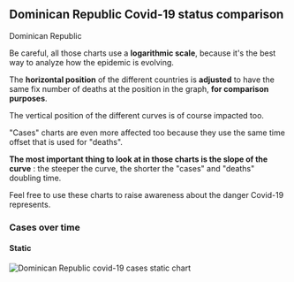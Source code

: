 ## Dominican Republic Covid-19 status comparison 

Dominican Republic



Be careful, all those charts use a **logarithmic scale**, because it's the best way to analyze how the epidemic is evolving.
 
The **horizontal position** of the different countries is **adjusted** to have the same fix number of deaths at the position in the graph, **for comparison purposes**.

The vertical position of the different curves is of course impacted too.

"Cases" charts are even more affected too because they use the same time offset that is used for "deaths".

**The most important thing to look at in those charts is the slope of the curve** : the steeper the curve, the shorter the "cases" and "deaths" doubling time.

Feel free to use these charts to raise awareness about the danger Covid-19 represents. 


 
### Cases over time
 
#### Static
![Dominican Republic covid-19 cases static chart](https://raw.githubusercontent.com/madlag/coronavirus_study/master/notebooks/graphs/2020-03-20/countries/Dominican_Republic/2020-03-20_Dominican_Republic_deaths.png "Dominican Republic covid-19 cases static chart")   

